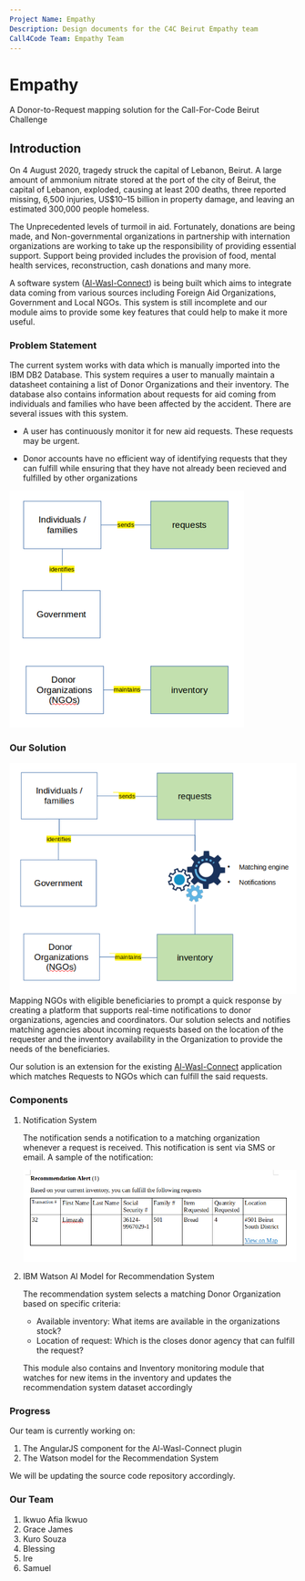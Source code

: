 ```yaml
---
Project Name: Empathy
Description: Design documents for the C4C Beirut Empathy team
Call4Code Team: Empathy Team 
---
```

# Empathy
A Donor-to-Request mapping solution for the Call-For-Code Beirut Challenge

## Introduction

On 4 August 2020, tragedy struck the capital of Lebanon, Beirut. A large amount of ammonium nitrate stored at the port of the city of Beirut, the capital of Lebanon, exploded, causing at least 200 deaths, three reported missing, 6,500 injuries, US$10–15 billion in property damage, and leaving an estimated 300,000 people homeless. 

The Unprecedented levels of turmoil in aid. Fortunately, donations are being made, and Non-governmental organizations in partnership with internation organizations are working to take up the responsibility of providing essential support. Support being provided includes the provision of food, mental health services, reconstruction, cash donations and many more. 

A software system ([Al-Wasl-Connect](#)) is being built which aims to integrate data coming from various sources including Foreign Aid Organizations, Government and Local NGOs. This system is still incomplete and our module aims to provide some key features that could help to make it more useful.

### Problem Statement 

The current system works with data which is manually imported into the IBM DB2 Database. This system requires a user to manually maintain a datasheet containing a list of Donor Organizations and their inventory. The database also contains information about requests for aid coming from individuals and families who have been affected by the accident. There are several issues with this system.

* A user has continuously monitor it for new aid requests. These requests may be urgent.

* Donor accounts have no efficient way of identifying requests that they can fulfill while ensuring that they have not already been recieved and fulfilled by other organizations

![](./images/architecture-before.png)

### Our Solution 

![Empathy module integrated into Al-Wasl-Connect](./images/architecture-final.png)
Mapping NGOs with eligible beneficiaries to prompt a quick response by creating a platform that supports real-time notifications to donor organizations, agencies and coordinators. Our solution selects and notifies matching agencies about incoming requests based on the location of the requester and the inventory availability in the Organization to provide the needs of the beneficiaries. 

Our solution is an extension for the existing [Al-Wasl-Connect]() application which matches Requests to NGOs which can fulfill the said requests. 

### Components

1. Notification System

   The notification sends a notification to a matching organization whenever a request is received. This notification is sent via SMS or email. A sample of the notification:

   ![notification](./images/notification.png)

2. IBM Watson AI Model for Recommendation System

   The recommendation system selects a matching Donor Organization based on specific criteria:

   * Available inventory: What items are available in the organizations stock?
   * Location of request: Which is the closes donor agency that can fulfill the request?

   This module also contains and Inventory monitoring module that watches for new items in the inventory and updates the recommendation system dataset accordingly

### Progress

Our team is currently working on:

1. The AngularJS component for the Al-Wasl-Connect plugin
2. The Watson model for the Recommendation System

We will be updating the source code repository accordingly.



### Our Team

1. Ikwuo Afia Ikwuo
2. Grace James
3. Kuro Souza
4. Blessing
5. Ire
6. Samuel
